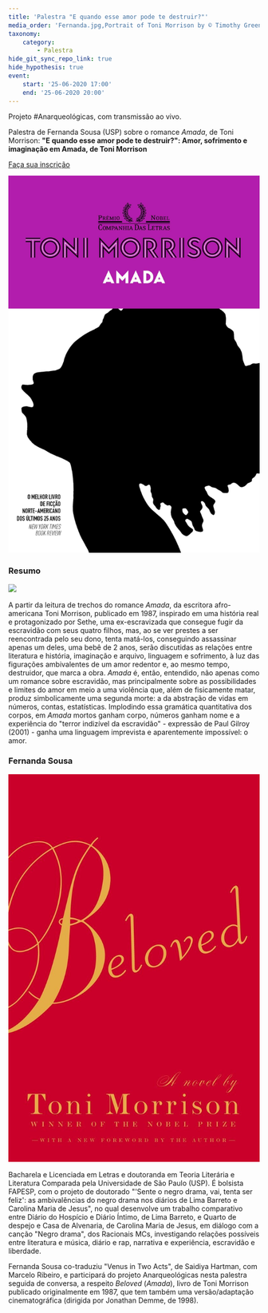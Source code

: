 ```yaml
---
title: 'Palestra "E quando esse amor pode te destruir?"'
media_order: 'Fernanda.jpg,Portrait of Toni Morrison by © Timothy Greenfield-Sanders.jpg,Amada.jpg,Beloved.jpg'
taxonomy:
    category:
        - Palestra
hide_git_sync_repo_link: true
hide_hypothesis: true
event:
    start: '25-06-2020 17:00'
    end: '25-06-2020 20:00'
---
```


Projeto #Anarqueológicas, com transmissão ao vivo.

Palestra de Fernanda Sousa (USP) sobre o romance _Amada_, de Toni Morrison: **"E quando esse amor pode te destruir?": Amor, sofrimento e imaginação em Amada, de Toni Morrison**

[Faça sua inscrição](https://doity.com.br/e-quando-esse-amor-pode-te-destruir-amor-sofrimento-e-imaginacao-em-amada-de-toni-morrison?classes=btn,btn-primary,btn-lg&target=_blank)

![](Amada.jpg?classes=left)

### Resumo

![](Portrait%20of%20Toni%20Morrison%20by%20%C2%A9%20Timothy%20Greenfield-Sanders.jpg?classes=right)

A partir da leitura de trechos do romance *Amada*, da escritora afro-americana Toni Morrison, publicado em 1987, inspirado em uma história real e protagonizado por Sethe, uma ex-escravizada que consegue fugir da escravidão com seus quatro filhos, mas, ao se ver prestes a ser reencontrada pelo seu dono, tenta matá-los, conseguindo assassinar apenas um deles, uma bebê de 2 anos, serão discutidas as relações entre literatura e história, imaginação e arquivo, linguagem e sofrimento, à luz das figurações ambivalentes de um amor redentor e, ao mesmo tempo, destruidor, que marca a obra. *Amada* é, então, entendido, não apenas como um romance sobre escravidão, mas principalmente sobre as possibilidades e limites do amor em meio a uma violência que, além de fisicamente matar, produz simbolicamente uma segunda morte: a da abstração de vidas em números, contas, estatísticas. Implodindo essa gramática quantitativa dos corpos, em *Amada* mortos ganham corpo, números ganham nome e a experiência do "terror indizível da escravidão" - expressão de Paul Gilroy (2001) - ganha uma linguagem imprevista e aparentemente impossível: o amor.

### Fernanda Sousa

![](Beloved.jpg?classes=right)

Bacharela e Licenciada em Letras e doutoranda em Teoria Literária e Literatura Comparada pela Universidade de São Paulo (USP). É bolsista FAPESP, com o projeto de doutorado "'Sente o negro drama, vai, tenta ser feliz': as ambivalências do negro drama nos diários de Lima Barreto e Carolina Maria de Jesus", no qual desenvolve um trabalho comparativo entre Diário do Hospício e Diário Íntimo, de Lima Barreto, e Quarto de despejo e Casa de Alvenaria, de Carolina Maria de Jesus, em diálogo com a canção "Negro drama", dos Racionais MCs, investigando relações possíveis entre literatura e música, diário e rap, narrativa e experiência, escravidão e liberdade.

Fernanda Sousa co-traduziu "Venus in Two Acts", de Saidiya Hartman, com Marcelo Ribeiro, e participará do projeto Anarqueológicas nesta palestra seguida de conversa, a respeito *Beloved* (*Amada*), livro de Toni Morrison publicado originalmente em 1987, que tem também uma versão/adaptação cinematográfica (dirigida por Jonathan Demme, de 1998).